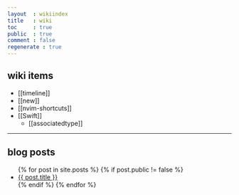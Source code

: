 ```yaml
---
layout  : wikiindex
title   : wiki
toc     : true
public  : true
comment : false
regenerate : true
---
```


## wiki items
* [[timeline]]
* [[new]]
* [[nvim-shortcuts]] 
* [[Swift]]
	* [[associatedtype]]

---

## blog posts
<div>
    <ul>
{% for post in site.posts %}
    {% if post.public != false %}
        <li>
            <a class="post-link" href="{{ post.url | prepend: site.baseurl }}">
                {{ post.title }}
            </a>
        </li>
    {% endif %}
{% endfor %}
    </ul>
</div>

